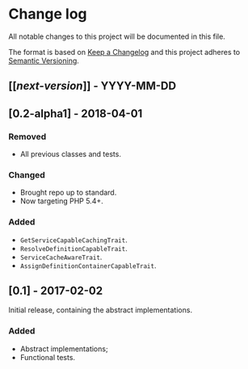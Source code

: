 # Change log
All notable changes to this project will be documented in this file.

The format is based on [Keep a Changelog](http://keepachangelog.com/)
and this project adheres to [Semantic Versioning](http://semver.org/).

## [[*next-version*]] - YYYY-MM-DD

## [0.2-alpha1] - 2018-04-01
### Removed
- All previous classes and tests.

### Changed
- Brought repo up to standard.
- Now targeting PHP 5.4+.

### Added
- `GetServiceCapableCachingTrait`.
- `ResolveDefinitionCapableTrait`.
- `ServiceCacheAwareTrait`.
- `AssignDefinitionContainerCapableTrait`.

## [0.1] - 2017-02-02
Initial release, containing the abstract implementations.

### Added
- Abstract implementations;
- Functional tests.
